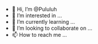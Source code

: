 - 👋 Hi, I’m @Pululuh
- 👀 I’m interested in ...
- 🌱 I’m currently learning ...
- 💞️ I’m looking to collaborate on ...
- 📫 How to reach me ...

<!---
Pululuh/Pululuh is a ✨ special ✨ repository because its `README.md` (this file) appears on your GitHub profile.
You can click the Preview link to take a look at your changes.
--->
